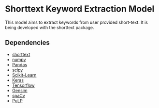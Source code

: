 Shorttext Keyword Extraction Model
=========================================================================

This model aims to extract keywords from user provided short-text.
It is being developed with the shorttext package. 

Dependencies
-----------
- [shorttext](https://github.com/stephenhky/PyShortTextCategorization)
- [numpy](http://http://www.numpy.org/)
- [Pandas](https://pandas.pydata.org/)
- [scipy](http://https://www.scipy.org/)
- [Scikit-Learn](https://scikit-learn.org/stable/)
- [Keras](https://keras.io/)
- [Tensorflow](https://www.tensorflow.org/)
- [Gensim](https://radimrehurek.com/gensim/)
- [spaCy](https://spacy.io/)
- [PuLP](https://pythonhosted.org/PuLP/)


